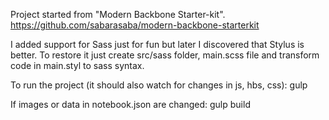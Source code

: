 Project started from "Modern Backbone Starter-kit".
https://github.com/sabarasaba/modern-backbone-starterkit

I added support for Sass just for fun but later I discovered that Stylus is better.
To restore it just create src/sass folder, main.scss file and transform code in main.styl to sass syntax.

To run the project (it should also watch for changes in js, hbs, css):
gulp

If images or data in notebook.json are changed:
gulp build